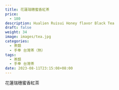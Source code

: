 ```yaml
---
title: 花蓮瑞穗蜜香紅茶
price:
  - 180
description: Hualien Ruisui Honey flavor Black Tea
draft: false
weight: 34
image: images/tea.jpg
categories:
  - 茶類
  - 手奉 台灣茶（熱）
tags:
  - 茶類
  - 手奉 台灣茶
date: 2023-08-11T23:15:08+08:00
---
```


 花蓮瑞穗蜜香紅茶
